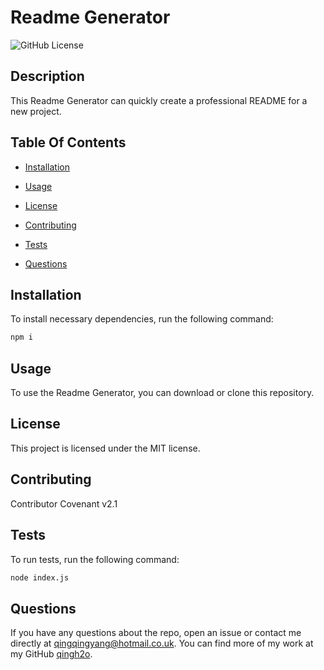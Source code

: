 # Readme Generator

  ![GitHub License](http://img.shields.io/badge/License-MIT-blue.svg)

  ## Description

  This Readme Generator can quickly create a professional README for a new project.

  ## Table Of Contents

  * [Installation](#installation)

  * [Usage](#usage)

  * [License](#license)

  * [Contributing](#contributing)

  * [Tests](#tests)

  * [Questions](#questions)


  ## Installation

  To install necessary dependencies, run the following command:

  ```bash
  npm i
  ```

  ## Usage

  To use the Readme Generator, you can download or clone this repository.

  ## License

  This project is licensed under the MIT license.

  ## Contributing

  Contributor Covenant v2.1

  ## Tests

  To run tests, run the following command:

  ```bash
  node index.js
  ```
  
  ## Questions

  If you have any questions about the repo, open an issue or contact me directly at qingqingyang@hotmail.co.uk. You can find more of my work at my GitHub [qingh2o](https://github.com/qingh2o/).
   
